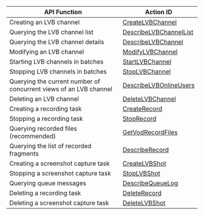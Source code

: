 | API Function          | Action ID                                |
| ------------- | ---------------------------------------- |
| Creating an LVB channel        | [CreateLVBChannel](https://www.qcloud.com/doc/api/258/4715) |
| Querying the LVB channel list      | [DescribeLVBChannelList](https://www.qcloud.com/doc/api/258/4716) |
| Querying the LVB channel details      | [DescribeLVBChannel](https://www.qcloud.com/doc/api/258/4717) |
| Modifying an LVB channel        | [ModifyLVBChannel](https://www.qcloud.com/doc/api/258/4718) |
| Starting LVB channels in batches      | [StartLVBChannel](https://www.qcloud.com/doc/api/258/4719) |
| Stopping LVB channels in batches      | [StopLVBChannel](https://www.qcloud.com/doc/api/258/4720) |
| Querying the current number of concurrent views of an LVB channel | [DescribeLVBOnlineUsers](https://www.qcloud.com/doc/api/258/4721) |
| Deleting an LVB channel        | [DeleteLVBChannel](https://www.qcloud.com/doc/api/258/4722) |
| Creating a recording task        | [CreateRecord](https://www.qcloud.com/doc/api/258/4723) |
| Stopping a recording task        | [StopRecord](https://www.qcloud.com/doc/api/258/4724) |
| Querying recorded files (recommended)     | [GetVodRecordFiles](https://www.qcloud.com/doc/api/258/5823) |
| Querying the list of recorded fragments     | [DescribeRecord](https://www.qcloud.com/doc/api/258/4725) |
| Creating a screenshot capture task        | [CreateLVBShot](https://www.qcloud.com/doc/api/258/4726) |
| Stopping a screenshot capture task        | [StopLVBShot](https://www.qcloud.com/doc/api/258/4727) |
| Querying queue messages        | [DescribeQueueLog](https://www.qcloud.com/doc/api/258/4728) |
| Deleting a recording task        | [DeleteRecord](https://www.qcloud.com/doc/api/258/4729) |
| Deleting a screenshot capture task        | [DeleteLVBShot](https://www.qcloud.com/doc/api/258/4730) |